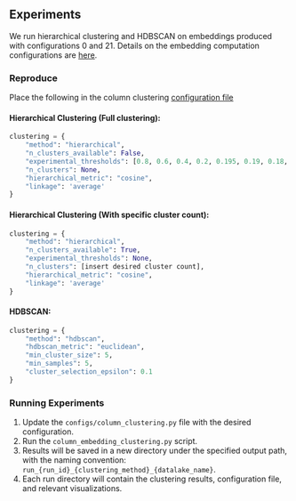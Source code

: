 ## Experiments 
We run hierarchical clustering and HDBSCAN on embeddings produced with configurations 0 and 21. 
Details on the embedding computation configurations are [here](/embedding_computation/experiments.md). 

### Reproduce 
Place the following in the column clustering [configuration file](configs/column_clustering.py)

#### Hierarchical Clustering (Full clustering): 

```python 
clustering = {
    "method": "hierarchical",
    "n_clusters_available": False, 
    "experimental_thresholds": [0.8, 0.6, 0.4, 0.2, 0.195, 0.19, 0.18, 0.1], 
    "n_clusters": None,
    "hierarchical_metric": "cosine",
    "linkage": 'average'
}
```

#### Hierarchical Clustering (With specific cluster count): 
```python 
clustering = {
    "method": "hierarchical",
    "n_clusters_available": True, 
    "experimental_thresholds": None, 
    "n_clusters": [insert desired cluster count], 
    "hierarchical_metric": "cosine",
    "linkage": 'average'
}
```

#### HDBSCAN:
```python
clustering = {
    "method": "hdbscan",
    "hdbscan_metric": "euclidean",
    "min_cluster_size": 5,
    "min_samples": 5,
    "cluster_selection_epsilon": 0.1
}
```

### Running Experiments
1. Update the `configs/column_clustering.py` file with the desired configuration.
2. Run the `column_embedding_clustering.py` script.
3. Results will be saved in a new directory under the specified output path, with the naming convention: `run_{run_id}_{clustering_method}_{datalake_name}`.
4. Each run directory will contain the clustering results, configuration file, and relevant visualizations.
